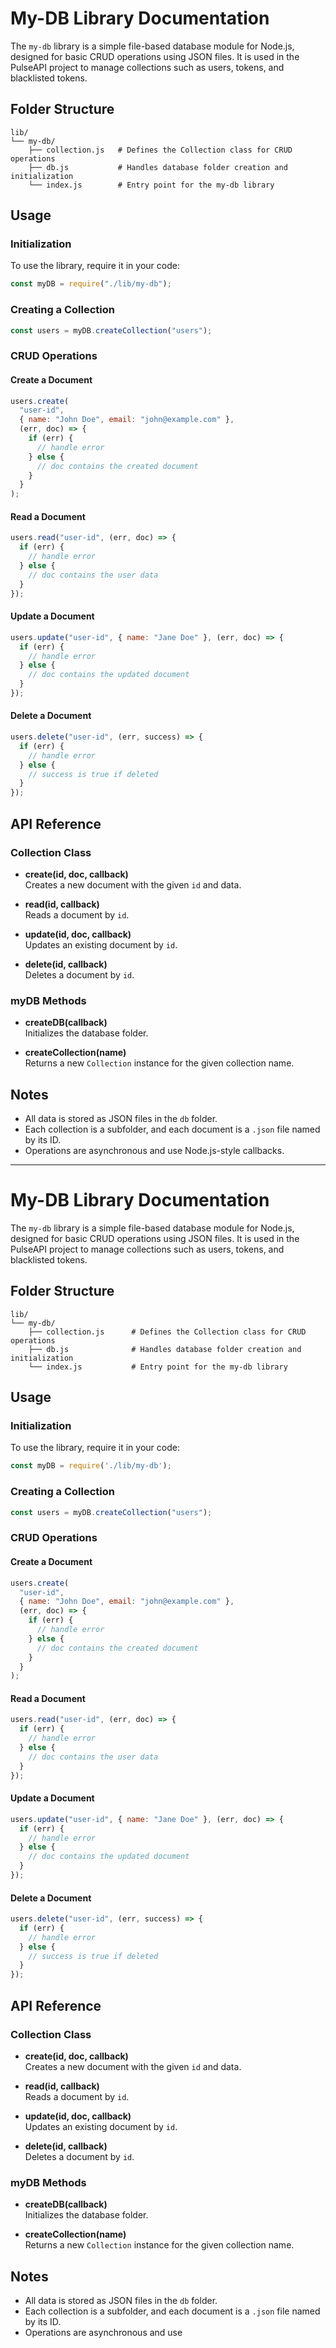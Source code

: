 # My-DB Library Documentation

The `my-db` library is a simple file-based database module for Node.js, designed for basic CRUD operations using JSON files. It is used in the PulseAPI project to manage collections such as users, tokens, and blacklisted tokens.

## Folder Structure

```
lib/
└── my-db/
    ├── collection.js   # Defines the Collection class for CRUD operations
    ├── db.js           # Handles database folder creation and initialization
    └── index.js        # Entry point for the my-db library
```

## Usage

### Initialization

To use the library, require it in your code:

```javascript
const myDB = require("./lib/my-db");
```

### Creating a Collection

```javascript
const users = myDB.createCollection("users");
```

### CRUD Operations

#### Create a Document

```javascript
users.create(
  "user-id",
  { name: "John Doe", email: "john@example.com" },
  (err, doc) => {
    if (err) {
      // handle error
    } else {
      // doc contains the created document
    }
  }
);
```

#### Read a Document

```javascript
users.read("user-id", (err, doc) => {
  if (err) {
    // handle error
  } else {
    // doc contains the user data
  }
});
```

#### Update a Document

```javascript
users.update("user-id", { name: "Jane Doe" }, (err, doc) => {
  if (err) {
    // handle error
  } else {
    // doc contains the updated document
  }
});
```

#### Delete a Document

```javascript
users.delete("user-id", (err, success) => {
  if (err) {
    // handle error
  } else {
    // success is true if deleted
  }
});
```

## API Reference

### Collection Class

- **create(id, doc, callback)**  
  Creates a new document with the given `id` and data.

- **read(id, callback)**  
  Reads a document by `id`.

- **update(id, doc, callback)**  
  Updates an existing document by `id`.

- **delete(id, callback)**  
  Deletes a document by `id`.

### myDB Methods

- **createDB(callback)**  
  Initializes the database folder.

- **createCollection(name)**  
  Returns a new `Collection` instance for the given collection name.

## Notes

- All data is stored as JSON files in the `db` folder.
- Each collection is a subfolder, and each document is a `.json` file named by its ID.
- Operations are asynchronous and use Node.js-style callbacks.

---

# My-DB Library Documentation

The `my-db` library is a simple file-based database module for Node.js, designed for basic CRUD operations using JSON files. It is used in the PulseAPI project to manage collections such as users, tokens, and blacklisted tokens.

## Folder Structure

```
lib/
└── my-db/
    ├── collection.js      # Defines the Collection class for CRUD operations
    ├── db.js              # Handles database folder creation and initialization
    └── index.js           # Entry point for the my-db library

```

## Usage

### Initialization

To use the library, require it in your code:

```jsx
const myDB = require('./lib/my-db');
```

### Creating a Collection

```jsx
const users = myDB.createCollection("users");
```

### CRUD Operations

#### Create a Document

```jsx
users.create(
  "user-id",
  { name: "John Doe", email: "john@example.com" },
  (err, doc) => {
    if (err) {
      // handle error
    } else {
      // doc contains the created document
    }
  }
);
```

#### Read a Document

```javascript
users.read("user-id", (err, doc) => {
  if (err) {
    // handle error
  } else {
    // doc contains the user data
  }
});
```

#### Update a Document

```javascript
users.update("user-id", { name: "Jane Doe" }, (err, doc) => {
  if (err) {
    // handle error
  } else {
    // doc contains the updated document
  }
});
```

#### Delete a Document

```javascript
users.delete("user-id", (err, success) => {
  if (err) {
    // handle error
  } else {
    // success is true if deleted
  }
});
```

## API Reference

### Collection Class

- **create(id, doc, callback)**  
  Creates a new document with the given `id` and data.

- **read(id, callback)**  
  Reads a document by `id`.

- **update(id, doc, callback)**  
  Updates an existing document by `id`.

- **delete(id, callback)**  
  Deletes a document by `id`.

### myDB Methods

- **createDB(callback)**  
  Initializes the database folder.

- **createCollection(name)**  
  Returns a new `Collection` instance for the given collection name.

## Notes

- All data is stored as JSON files in the `db` folder.
- Each collection is a subfolder, and each document is a `.json` file named by its ID.
- Operations are asynchronous and use
